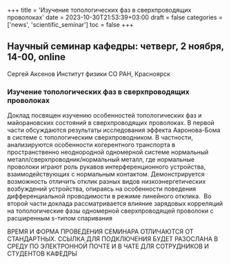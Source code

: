 +++
title = 'Изучение топологических фаз в сверхпроводящих проволоках'
date = 2023-10-30T21:53:39+03:00
draft = false
categories = ['news', 'scientific_seminar']
toc = false
+++

## Научный семинар кафедры: четверг, 2 ноября, 14-00, online

Сергей Аксенов
Институт физики СО РАН, Красноярск

### Изучение топологических фаз в сверхпроводящих проволоках

Доклад посвящен изучению особенностей топологических фаз и майорановских состояний в сверхпроводящих проволоках. В первой части обсуждаются результаты исследования эффекта Ааронова-Бома в системе с топологическим сверхпроводником. В частности, анализируются особенности когерентного транспорта в пространственно неоднородной одномерной системе нормальный металл/сверхпроводник/нормальный металл, где нормальные проволоки играют роль рукавов интерференционного устройства, взаимодействующих с нормальным контактом. Демонстрируется возможность отличить отклик разных видов низкоэнергетических возбуждений устройства, опираясь на особенности поведения дифференциальной проводимости в режиме линейного отклика.  Во второй части доклада рассматривается влияние зарядовых корреляций на топологические фазы одномерной сверхпроводящей проволоки с расширенным s-типом спаривания

ВРЕМЯ И ФОРМА ПРОВЕДЕНИЯ СЕМИНАРА ОТЛИЧАЮТСЯ ОТ СТАНДАРТНЫХ. ССЫЛКА ДЛЯ ПОДКЛЮЧЕНИЯ БУДЕТ РАЗОСЛАНА В СРЕДУ ПО ЭЛЕКТРОННОЙ ПОЧТЕ И В ЧАТЕ ДЛЯ СОТРУДНИКОВ И СТУДЕНТОВ КАФЕДРЫ